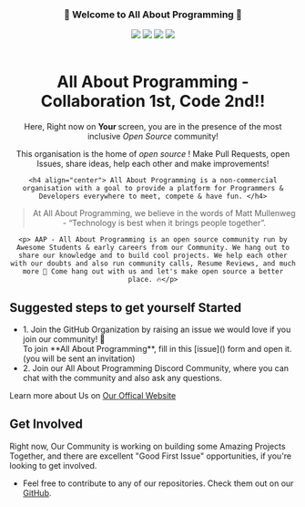 <!-- First Panel -->
<h3 align="center">
    🎉 Welcome to All About Programming 🎉
</h3>
    <p align = "center">
    <a href="" /></a>
</p>

<div align="center">
    <a href="https://discord.gg/BKKNwtpXU5"><img src="https://img.shields.io/discord/848276970851926036.svg?logo=discord&colorB=7289DA" /></a>
    <a href=""><img src="https://img.shields.io/badge/Twitter-All%20About%20Programming-blue?logo=twitter&logoColor=blue&color=blue"/></a>
    <a href="https://www.linkedin.com/company/all-about-programming/"><img src="https://img.shields.io/badge/LinkedIn-All%20About%20Programming-blue?logo=linkedin&logoColor=blue&color=darkcyan" /></a>
    <a href=""><img src="https://img.shields.io/badge/Instagram-All%20About%20Programming-red?logo=instagram&logoColor=red&color=red" /></a>
</div>
<br>

<!-- Second Panel -->
<div align="center">
    <h1> All About Programming - Collaboration 1st, Code 2nd!! </h1>
    <p> Here, Right now on <b> Your </b> screen, you are in the presence of the most inclusive <i> Open Source </i> community! </p>
    <p> This organisation is the home of <i> open source </i>! Make Pull Requests, open Issues, share ideas, help each other and make improvements! </p>
    
    <h4 align="center"> All About Programming is a non-commercial organisation with a goal to provide a platform for Programmers & Developers everywhere to meet, compete & have fun. </h4>

> At All About Programming, we believe in the words of Matt Mullenweg - “Technology is best when it brings people together”.
    
    <p> AAP - All About Programming is an open source community run by Awesome Students & early careers from our Community. We hang out to share our knowledge and to build cool projects. We help each other with our doubts and also run community calls, Resume Reviews, and much more 🚀 Come hang out with us and let's make open source a better place. 🔥</p>

</div>

<!-- Third Panel -->
<h2> Suggested steps to get yourself Started </h2>
<ul>
    <li> 1. Join the GitHub Organization by raising an <a> issue </a> we would love if you join our community! 🙌 <br />
        To join **All About Programming**, fill in this [issue]() form and open it.(you will be sent an invitation) </li>
    <li> 2. Join our All About Programming <a> Discord </a> Community, where you can chat with the community and also ask any questions. </li>
    
</ul>
<p> Learn more about Us on <a href="gndu.club/All-About-Programming"> Our Offical Website </a> </p>
</p>

<!-- Fourth Panel -->
Get Involved
----
Right now, Our Community is working on building some Amazing Projects Together, and there are excellent "Good First Issue" opportunities, if you're looking to get involved.

- Feel free to contribute to any of our repositories. Check them out on our [GitHub]([https://github.com/orgs/CodeChefVIT/repositories](https://github.com/orgs/All-About-Programming-Community/repositories)).

<!-- 
<h2> 🙋‍ About Us!! </h2>
<p>
    ⭐ We are a group of Tech Enthusiasts who love to share our Knowledge with others. <br>
</p> <br />

<h2> 👨‍💻 Who is this Community for? </h2>

<h2> 👭 With whom we are Collabrated ? </h2>

<h2> 🔰 What are the perks of being a part of the Community? </h2>

<h2> 🕑 Do I have to pay something for being a part of this Community? </h2>

<h2> 🌈 Contribution guidelines - how can you get involved? </h2>

<h2 align="center"> 🔗 Connect with Us </h2>
👩‍💻 Useful resources - where can the community find your docs? Is there anything else the community should know?
-->
